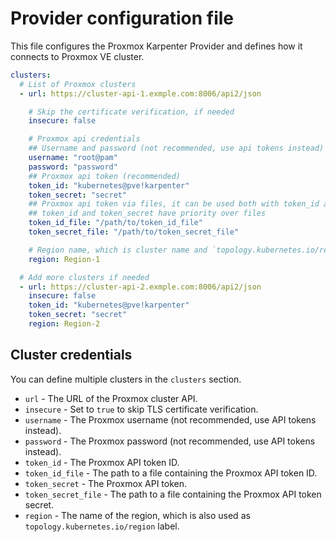 # Provider configuration file

This file configures the Proxmox Karpenter Provider and defines how it connects to Proxmox VE cluster.

```yaml
clusters:
  # List of Proxmox clusters
  - url: https://cluster-api-1.exmple.com:8006/api2/json

    # Skip the certificate verification, if needed
    insecure: false

    # Proxmox api credentials
    ## Username and password (not recommended, use api tokens instead)
    username: "root@pam"
    password: "password"
    ## Proxmox api token (recommended)
    token_id: "kubernetes@pve!karpenter"
    token_secret: "secret"
    ## Proxmox api token via files, it can be used both with token_id and token_secret
    ## token_id and token_secret have priority over files
    token_id_file: "/path/to/token_id_file"
    token_secret_file: "/path/to/token_secret_file"

    # Region name, which is cluster name and `topology.kubernetes.io/region` label
    region: Region-1

  # Add more clusters if needed
  - url: https://cluster-api-2.exmple.com:8006/api2/json
    insecure: false
    token_id: "kubernetes@pve!karpenter"
    token_secret: "secret"
    region: Region-2
```

## Cluster credentials

You can define multiple clusters in the `clusters` section.

* `url` - The URL of the Proxmox cluster API.
* `insecure` - Set to `true` to skip TLS certificate verification.
* `username` - The Proxmox username (not recommended, use API tokens instead).
* `password` - The Proxmox password (not recommended, use API tokens instead).
* `token_id` - The Proxmox API token ID.
* `token_id_file` - The path to a file containing the Proxmox API token ID.
* `token_secret` - The Proxmox API token.
* `token_secret_file` - The path to a file containing the Proxmox API token secret.
* `region` - The name of the region, which is also used as `topology.kubernetes.io/region` label.

